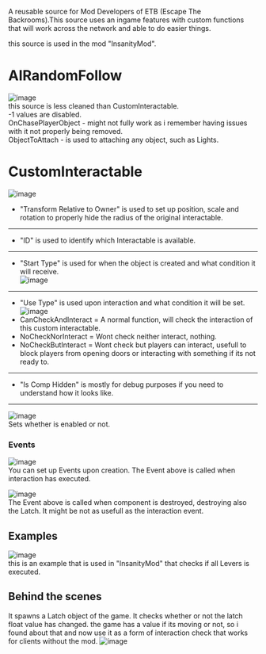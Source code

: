 A reusable source for Mod Developers of ETB (Escape The Backrooms).This source uses an ingame features with custom functions that will work across the network and able to do easier things.

this source is used in the mod "InsanityMod". 

# AIRandomFollow  
![image](https://github.com/user-attachments/assets/8ddccabb-fdde-4c5b-9399-285ca5505746)  
this source is less cleaned than CustomInteractable.  
-1 values are disabled.   
OnChasePlayerObject - might not fully work as i remember having issues with it not properly being removed.  
ObjectToAttach - is used to attaching any object, such as Lights.  

# CustomInteractable
![image](https://github.com/user-attachments/assets/d1c4e7b6-9d32-41eb-b793-aa5f98668e73)

- "Transform Relative to Owner" is used to set up position, scale and rotation to properly hide the radius of the original interactable.
----
- "ID" is used to identify which Interactable is available.  
----
- "Start Type" is used for when the object is created and what condition it will receive.  
![image](https://github.com/user-attachments/assets/66eb054c-7860-44f1-9935-0679650787d1)
----
- "Use Type" is used upon interaction and what condition it will be set.  
![image](https://github.com/user-attachments/assets/117ad7a0-9295-4e68-91d7-3b603a6d9eb9)  
- CanCheckAndInteract = A normal function, will check the interaction of this custom interactable.
- NoCheckNorInteract = Wont check neither interact, nothing.
- NoCheckButInteract = Wont check but players can interact, usefull to block players from opening doors or interacting with something if its not ready to.
----
- "Is Comp Hidden" is mostly for debug purposes if you need to understand how it looks like.  
----
![image](https://github.com/user-attachments/assets/1346b8dc-1757-4812-adc2-b1207f7eab9c)  
Sets whether is enabled or not.

### Events 
![image](https://github.com/user-attachments/assets/a3a6d0d2-2404-41ed-bdeb-1b8ee11aa076)  
You can set up Events upon creation. The Event above is called when interaction has executed.  

![image](https://github.com/user-attachments/assets/6eabb202-eb46-4927-b0a9-0cddf639c4de)  
The Event above is called when component is destroyed, destroying also the Latch. It might be not as usefull as the interaction event.

## Examples
![image](https://github.com/user-attachments/assets/8de8c95d-9874-480c-bf62-134d3ef09c63)  
this is an example that is used in "InsanityMod" that checks if all Levers is executed.

## Behind the scenes
It spawns a Latch object of the game. It checks whether or not the latch float value has changed. the game has a value if its moving or not, so i found about that and now use it as a form of interaction check that works for clients without the mod. 
![image](https://github.com/user-attachments/assets/59babf68-95b2-411e-86a9-f2cf20b59679)
